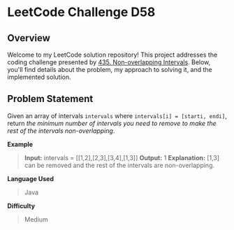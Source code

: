 
# LeetCode Challenge D58
## Overview

Welcome to my LeetCode solution repository! This project addresses the coding challenge presented by [435. Non-overlapping Intervals](https://leetcode.com/problems/non-overlapping-intervals/). Below, you'll find details about the problem, my approach to solving it, and the implemented solution.

## Problem Statement
Given an array of intervals  `intervals`  where  `intervals[i] = [starti, endi]`, return  _the minimum number of intervals you need to remove to make the rest of the intervals non-overlapping_.

**Example**
>**Input:** intervals = [[1,2],[2,3],[3,4],[1,3]]
>**Output:** 1
>**Explanation:** [1,3] can be removed and the rest of the intervals are non-overlapping.

**Language Used**
> Java

**Difficulty**
> Medium
